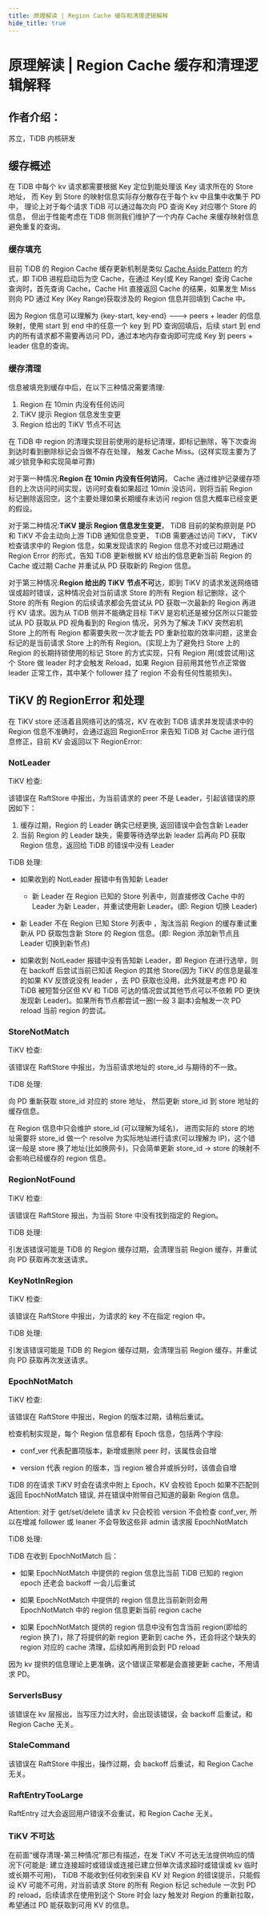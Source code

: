 ```yaml
---
title: 原理解读 | Region Cache 缓存和清理逻辑解释
hide_title: true
---
```


# 原理解读 | Region Cache 缓存和清理逻辑解释

## 作者介绍：

苏立，TiDB 内核研发

## **缓存概述**

在 TiDB 中每个 kv 请求都需要根据 Key 定位到能处理该 Key 请求所在的 Store 地址， 而 Key 到 Store 的映射信息实际存分散存在于每个 kv 中且集中收集于 PD 中， 理论上对于每个请求 TiDB 可以通过每次向 PD 查询 Key 对应哪个 Store 的信息， 但出于性能考虑在 TiDB 侧测我们维护了一个内存 Cache 来缓存映射信息避免重复的查询。

### **缓存填充**

目前 TiDB 的 Region Cache 缓存更新机制是类似 [Cache Aside Pattern](https://dzone.com/articles/cache-aside-pattern) 的方式，即 TiDB 进程启动后为空 Cache，在通过 Key(或 Key Range) 查询 Cache 查询时，首先查询 Cache，Cache Hit 直接返回 Cache 的结果，如果发生 Miss 则向 PD 通过 Key (Key Range)获取涉及的 Region 信息并回填到 Cache 中。

因为 Region 信息可以理解为 {key-start, key-end} ---> peers + leader 的信息映射，使用 start 到 end 中的任意一个 key 到 PD 查询回填后，后续 start 到 end 内的所有请求都不需要再访问 PD，通过本地内存查询即可完成 Key 到 peers + leader 信息的查询。

### **缓存清理**

信息被填充到缓存中后，在以下三种情况需要清理:

1. Region 在 10min 内没有任何访问
2. TiKV 提示 Region 信息发生变更
3. Region 给出的 TiKV 节点不可达

在 TiDB 中 region 的清理实现目前使用的是标记清理，即标记删除，等下次查询到达时看到删除标记会当做不存在处理， 触发 Cache Miss。(这样实现主要为了减少锁竞争和实现简单可靠)

对于第一种情况:**Region 在 10min 内没有任何访问**， Cache 通过维护记录缓存项目的上次访问时间实现，访问时查看如果超过 10min 没访问，则将当前 Region 标记删除返回空。这个主要处理如果长期缓存未访问 region 信息大概率已经变更的假设。

对于第二种情况:**TiKV** **提示 Region 信息发生变更**， TiDB 目前的架构原则是 PD 和 TiKV 不会主动向上游 TiDB 通知信息变更， TiDB 需要通过访问 TiKV， TiKV 检查请求中的 Region 信息，如果发现请求的 Region 信息不对或已过期通过 Region Error 的形式，告知 TiDB 更新根据 KV 给出的信息更新当前 Region 的 Cache 或过期 Cache 并重试从 PD 获取新的 Region 信息。

对于第三种情况:**Region 给出的** **TiKV** **节点不可**达，即到 TiKV 的请求发送网络错误或超时错误，这种情况会对当前请求 Store 的所有 Region 标记删除，这个 Store 的所有 Region 的后续请求都会先尝试从 PD 获取一次最新的 Region 再进行 KV 请求。因为从 TiDB 侧并不能确定目标 TiKV 是宕机还是被分区所以只能尝试从 PD 获取从 PD 视角看到的 Region 情况，另外为了解决 TiKV 突然宕机 Store 上的所有 Region 都需要失败一次才能去 PD 重新拉取的效率问题，这里会标记的是当前请求 Store 上的所有 Region。(实现上为了避免扫 Store 上的 Region 的长期持锁使用的标记 Store 的方式实现，只有 Region 用(或尝试用)这个 Store 做 leader 时才会触发 Reload，如果 Region 目前用其他节点正常做 leader 正常工作，其中某个 follower 挂了 region 不会有任何性能损失)。

## **TiKV** **的 RegionError 和处理**

在 TiKV store 还活着且网络可达的情况，KV 在收到 TiDB 请求并发现请求中的 Region 信息不准确时，会通过返回 RegionError 来告知 TiDB 对 Cache 进行信息修正，目前 KV 会返回以下 RegionError:

### **NotLeader**

TiKV 检查:

该错误在 RaftStore 中报出，为当前请求的 peer 不是 Leader，引起该错误的原因如下：

1. 缓存过期，Region 的 Leader 确实已经更换, 返回错误中会包含新 Leader
2. 当前 Region 的 Leader 缺失，需要等待选举出新 leader 后再向 PD 获取 Region 信息，返回给 TiDB 的错误中没有 Leader

TiDB 处理:

- 如果收到的 NotLeader 报错中有告知新 Leader

  - 新 Leader 在 Region 已知的 Store 列表中，则直接修改 Cache 中的 Leader 为新 Leader，并重试使用新 Leader。(即: Region 切换 Leader)

- 新 Leader 不在 Region 已知 Store 列表中 ，淘汰当前 Region 的缓存重试重新从 PD 获取包含新 Store 的 Region 信息。(即: Region 添加新节点且 Leader 切换到新节点)

- 如果收到 NotLeader 报错中没有告知新 Leader，即 Region 在进行选举，则在 backoff 后尝试当前已知该 Region 的其他 Store(因为 TiKV 的信息是最准的如果 KV 反馈说没有 leader ，去 PD 获取也没用，此外就是考虑 PD 和 TiDB 被短暂分区但 KV 和 TiDB 可达的情况尝试其他节点可以不依赖 PD 更快发现新 Leader)。如果所有节点都尝试一圈(一般 3 副本)会触发一次 PD reload 当前 region 的尝试。

### **StoreNotMatch**

TiKV 检查:

该错误在 RaftStore 中报出，为当前请求地址的 store_id 与期待的不一致。

TiDB 处理:

向 PD 重新获取 store_id 对应的 store 地址， 然后更新 store_id 到 store 地址的缓存信息。

在 Region 信息中只会维护 store_id (可以理解为域名)， 进而实际的 store 的地址需要将 store_id 做一个 resolve 为实际地址进行请求(可以理解为 IP)，这个错误一般是 store 换了地址(比如换网卡)，只会简单更新 store_id -> store 的映射不会影响已经缓存的 region 信息。

### **RegionNotFound**

TiKV 检查:

该错误在 RaftStore 报出，为当前 Store 中没有找到指定的 Region。

TiDB 处理:

引发该错误可能是 TiDB 的 Region 缓存过期，会清理当前 Region 缓存，并重试向 PD 获取再次发送请求。

### **KeyNotInRegion**

TiKV 检查:

该错误在 RaftStore 中报出，为请求的 key 不在指定 region 中。

TiDB 处理:

引发该错误可能是 TiDB 的 Region 缓存过期，会清理当前 Region 缓存，并重试向 PD 获取再次发送请求。

### **EpochNotMatch**

TiKV 检查:

该错误在 RaftStore 中报出，Region 的版本过期，请稍后重试。

检查机制实现是，每个 Region 信息都有 Epoch 信息，包括两个字段:

- conf_ver 代表配置项版本，新增或删除 peer 时，该属性会自增

- version 代表 region 的版本，当 region 被合并或拆分时，该值会自增

TiDB 的在请求 TiKV 时会在请求中附上 Epoch，KV 会校验 Epoch 如果不匹配则返回 EpochNotMatch 错误, 并在错误中附带自己知道的最新 Region 信息。

Attention: 对于 get/set/delete 请求 kv 只会校验 version 不会检查 conf_ver, 所以在增减 follower 或 leaner 不会导致这些非 admin 请求报 EpochNotMatch

TiDB 处理:

TiDB 在收到 EpochNotMatch 后：

- 如果 EpochNotMatch 中提供的 region 信息比当前 TiDB 已知的 region epoch 还老会 backoff 一会儿后重试

- 如果 EpochNotMatch 中提供的 region 信息比当前新则会用 EpochNotMatch 中的 region 信息更新当前 region cache

- 如果 EpochNotMatch 提供的 region 信息中没有包含当前 region(即给的 region 换了)，除了将提供的新 region 更新到 cache 外，还会将这个缺失的 region 对应的 cache 清理，后续如再用到会到 PD reload

因为 kv 提供的信息理论上更准确，这个错误正常都是会直接更新 cache，不用请求 PD。

### **ServerIsBusy**

该错误在 kv 层报出，当写压力过大时，会出现该错误，会 backoff 后重试，和 Region Cache 无关。

### **StaleCommand**

该错误在 RaftStore 中报出，操作过期，会 backoff 后重试，和 Region Cache 无关。

### **RaftEntryTooLarge**

RaftEntry 过大会返回用户错误不会重试，和 Region Cache 无关。

### **TiKV** **不可达**

在前面“缓存清理-第三种情况”那已有描述，在发 TiKV 不可达无法提供响应的情况下(可能是: 建立连接超时或错误或连接已建立但单次请求超时或错误或 kv 临时或长期不可用)， TiDB 不能收到任何收到来自 KV 对 Region 的错误提示，只能假设 KV 可能不可用，对当前请求 Store 的所有 Region 标记 schedule 一次到 PD 的 reload，后续请求在使用到这个 Store 时会 lazy 触发对 Region 的重新拉取，希望通过 PD 能获取到可用 KV 的信息。
